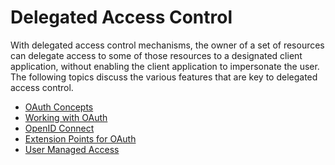 # Delegated Access Control

With delegated access control mechanisms, the owner of a set of
resources can delegate access to some of those resources to a designated
client application, without enabling the client application to
impersonate the user. The following topics discuss the various features
that are key to delegated access control.

-   [OAuth Concepts](../../using-wso2-identity-server/oauth-concepts)
-   [Working with OAuth](../../using-wso2-identity-server/working-with-oauth)
-   [OpenID Connect](../../using-wso2-identity-server/openid-connect)
-   [Extension Points for OAuth](../../using-wso2-identity-server/extension-points-for-oauth)
-   [User Managed Access](../../using-wso2-identity-server/user-managed-access)
